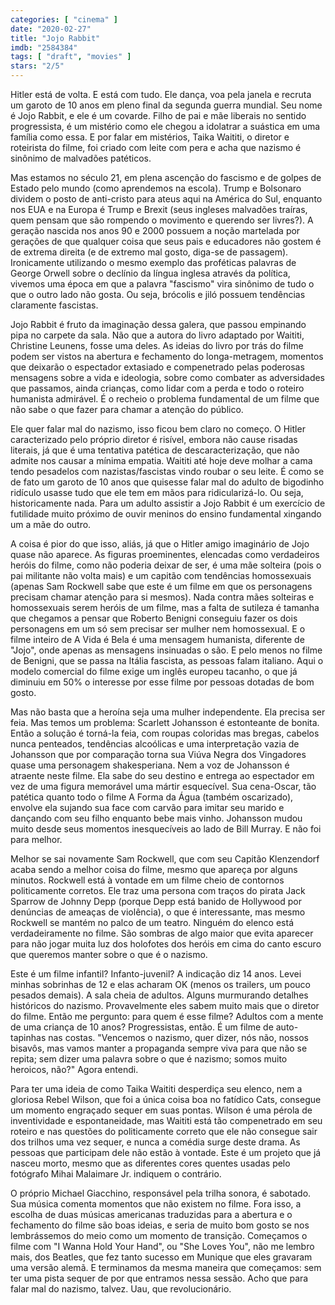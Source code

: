 ```yaml
---
categories: [ "cinema" ]
date: "2020-02-27"
title: "Jojo Rabbit"
imdb: "2584384"
tags: [ "draft", "movies" ]
stars: "2/5"
---
```

Hitler está de volta. E está com tudo. Ele dança, voa pela janela e recruta um garoto de 10 anos em pleno final da segunda guerra mundial. Seu nome é Jojo Rabbit, e ele é um covarde. Filho de pai e mãe liberais no sentido progressista, é um mistério como ele chegou a idolatrar a suástica em uma família como essa. E por falar em mistérios, Taika Waititi, o diretor e roteirista do filme, foi criado com leite com pera e acha que nazismo é sinônimo de malvadões patéticos.

Mas estamos no século 21, em plena ascenção do fascismo e de golpes de Estado pelo mundo (como aprendemos na escola). Trump e Bolsonaro dividem o posto de anti-cristo para ateus aqui na América do Sul, enquanto nos EUA e na Europa é Trump e Brexit (seus ingleses malvadões traíras, quem pensam que são rompendo o movimento e querendo ser livres?). A geração nascida nos anos 90 e 2000 possuem a noção martelada por gerações de que qualquer coisa que seus pais e educadores não gostem é de extrema direita (e de extremo mal gosto, diga-se de passagem). Ironicamente utilizando o mesmo exemplo das proféticas palavras de George Orwell sobre o declínio da língua inglesa através da política, vivemos uma época em que a palavra "fascismo" vira sinônimo de tudo o que o outro lado não gosta. Ou seja, brócolis e jiló possuem tendências claramente fascistas.

Jojo Rabbit é fruto da imaginação dessa galera, que passou empinando pipa no carpete da sala. Não que a autora do livro adaptado por Waititi, Christine Leunens, fosse uma deles. As ideias do livro por trás do filme podem ser vistos na abertura e fechamento do longa-metragem, momentos que deixarão o espectador extasiado e compenetrado pelas poderosas mensagens sobre a vida e ideologia, sobre como combater as adversidades que passamos, ainda crianças, como lidar com a perda e todo o roteiro humanista admirável. É o recheio o problema fundamental de um filme que não sabe o que fazer para chamar a atenção do público.

Ele quer falar mal do nazismo, isso ficou bem claro no começo. O Hitler caracterizado pelo próprio diretor é risível, embora não cause risadas literais, já que é uma tentativa patética de descaracterização, que não admite nos causar a mínima empatia. Waititi até hoje deve molhar a cama tendo pesadelos com nazistas/fascistas vindo roubar o seu leite. É como se de fato um garoto de 10 anos que quisesse falar mal do adulto de bigodinho ridículo usasse tudo que ele tem em mãos para ridicularizá-lo. Ou seja, historicamente nada. Para um adulto assistir a Jojo Rabbit é um exercício de futilidade muito próximo de ouvir meninos do ensino fundamental xingando um a mãe do outro.

A coisa é pior do que isso, aliás, já que o Hitler amigo imaginário de Jojo quase não aparece. As figuras proeminentes, elencadas como verdadeiros heróis do filme, como não poderia deixar de ser, é uma mãe solteira (pois o pai militante não volta mais) e um capitão com tendências homossexuais (apenas Sam Rockwell sabe que este é um filme em que os personagens precisam chamar atenção para si mesmos). Nada contra mães solteiras e homossexuais serem heróis de um filme, mas a falta de sutileza é tamanha que chegamos a pensar que Roberto Benigni conseguiu fazer os dois personagens em um só sem precisar ser mulher nem homossexual. E o filme inteiro de A Vida é Bela é uma mensagem humanista, diferente de "Jojo", onde apenas as mensagens insinuadas o são. E pelo menos no filme de Benigni, que se passa na Itália fascista, as pessoas falam italiano. Aqui o modelo comercial do filme exige um inglês europeu tacanho, o que já diminuiu em 50% o interesse por esse filme por pessoas dotadas de bom gosto.

Mas não basta que a heroína seja uma mulher independente. Ela precisa ser feia. Mas temos um problema: Scarlett Johansson é estonteante de bonita. Então a solução é torná-la feia, com roupas coloridas mas bregas, cabelos nunca penteados, tendências alcoólicas e uma interpretação vazia de Johansson que por comparação torna sua Viúva Negra dos Vingadores quase uma personagem shakesperiana. Nem a voz de Johansson é atraente neste filme. Ela sabe do seu destino e entrega ao espectador em vez de uma figura memorável uma mártir esquecível. Sua cena-Oscar, tão patética quanto todo o filme A Forma da Água (também oscarizado), envolve ela sujando sua face com carvão para imitar seu marido e dançando com seu filho enquanto bebe mais vinho. Johansson mudou muito desde seus momentos inesquecíveis ao lado de Bill Murray. E não foi para melhor.

Melhor se sai novamente Sam Rockwell, que com seu Capitão Klenzendorf acaba sendo a melhor coisa do filme, mesmo que apareça por alguns minutos. Rockwell está à vontade em um filme cheio de contornos politicamente corretos. Ele traz uma persona com traços do pirata Jack Sparrow de Johnny Depp (porque Depp está banido de Hollywood por denúncias de ameaças de violência), o que é interessante, mas mesmo Rockwell se mantém no palco de um teatro. Ninguém do elenco está verdadeiramente no filme. São sombras de algo maior que evita aparecer para não jogar muita luz dos holofotes dos heróis em cima do canto escuro que queremos manter sobre o que é o nazismo.

Este é um filme infantil? Infanto-juvenil? A indicação diz 14 anos. Levei minhas sobrinhas de 12 e elas acharam OK (menos os trailers, um pouco pesados demais). A sala cheia de adultos. Alguns murmurando detalhes históricos do nazismo. Provavelmente eles sabem muito mais que o diretor do filme. Então me pergunto: para quem é esse filme? Adultos com a mente de uma criança de 10 anos? Progressistas, então. É um filme de auto-tapinhas nas costas. "Vencemos o nazismo, quer dizer, nós não, nossos bisavôs, mas vamos manter a propaganda sempre viva para que não se repita; sem dizer uma palavra sobre o que é nazismo; somos muito heroicos, não?" Agora entendi.

Para ter uma ideia de como Taika Waititi desperdiça seu elenco, nem a gloriosa Rebel Wilson, que foi a única coisa boa no fatídico Cats, consegue um momento engraçado sequer em suas pontas. Wilson é uma pérola de inventividade e espontaneidade, mas Waititi está tão compenetrado em seu roteiro e nas questões do politicamente correto que ele não consegue sair dos trilhos uma vez sequer, e nunca a comédia surge deste drama. As pessoas que participam dele não estão à vontade. Este é um projeto que já nasceu morto, mesmo que as diferentes cores quentes usadas pelo fotógrafo Mihai Malaimare Jr. indiquem o contrário.

O próprio Michael Giacchino, responsável pela trilha sonora, é sabotado. Sua música comenta momentos que não existem no filme. Fora isso, a escolha de duas músicas americanas traduzidas para a abertura e o fechamento do filme são boas ideias, e seria de muito bom gosto se nos lembrássemos do meio como um momento de transição. Começamos o filme com "I Wanna Hold Your Hand", ou "She Loves You", não me lembro mais, dos Beatles, que fez tanto sucesso em Munique que eles gravaram uma versão alemã. E terminamos da mesma maneira que começamos: sem ter uma pista sequer de por que entramos nessa sessão. Acho que para falar mal do nazismo, talvez. Uau, que revolucionário.
